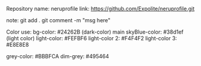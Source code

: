 Repository name:    neruprofile
link: https://github.com/Expolite/neruprofile.git


note: 
git add .
git comment -m "msg here"



Color use:
bg-color: #24262B (dark-color)
main skyBlue-color: #38d1ef (light color)
light-color: #FEFBF6
light-color 2: #F4F4F2
light-color 3: #E8E8E8

grey-color: #BBBFCA
dim-grey: #495464